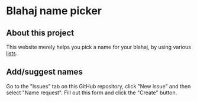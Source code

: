 # Blahaj name picker

## About this project

This website merely helps you pick a name for your blahaj, by using various [lists](https://github.com/AceKiron/blahaj.mxace.dev/blob/main/public/lists.txt).

## Add/suggest names

Go to the "Issues" tab on this GitHub repository, click "New issue" and then select "Name request". Fill out this form and click the "Create" button.
